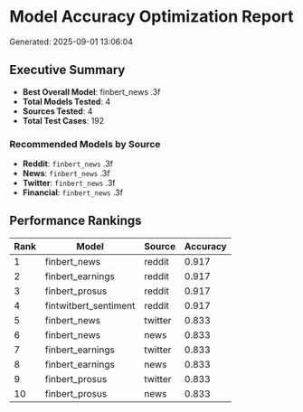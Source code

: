 # Model Accuracy Optimization Report
Generated: 2025-09-01 13:06:04

## Executive Summary

- **Best Overall Model**: finbert_news
.3f
- **Total Models Tested**: 4
- **Sources Tested**: 4
- **Total Test Cases**: 192

### Recommended Models by Source
- **Reddit**: `finbert_news` .3f
- **News**: `finbert_news` .3f
- **Twitter**: `finbert_news` .3f
- **Financial**: `finbert_news` .3f

## Performance Rankings

| Rank | Model | Source | Accuracy |
|------|-------|--------|----------|
| 1 | finbert_news | reddit | 0.917 |
| 2 | finbert_earnings | reddit | 0.917 |
| 3 | finbert_prosus | reddit | 0.917 |
| 4 | fintwitbert_sentiment | reddit | 0.917 |
| 5 | finbert_news | twitter | 0.833 |
| 6 | finbert_news | news | 0.833 |
| 7 | finbert_earnings | twitter | 0.833 |
| 8 | finbert_earnings | news | 0.833 |
| 9 | finbert_prosus | twitter | 0.833 |
| 10 | finbert_prosus | news | 0.833 |